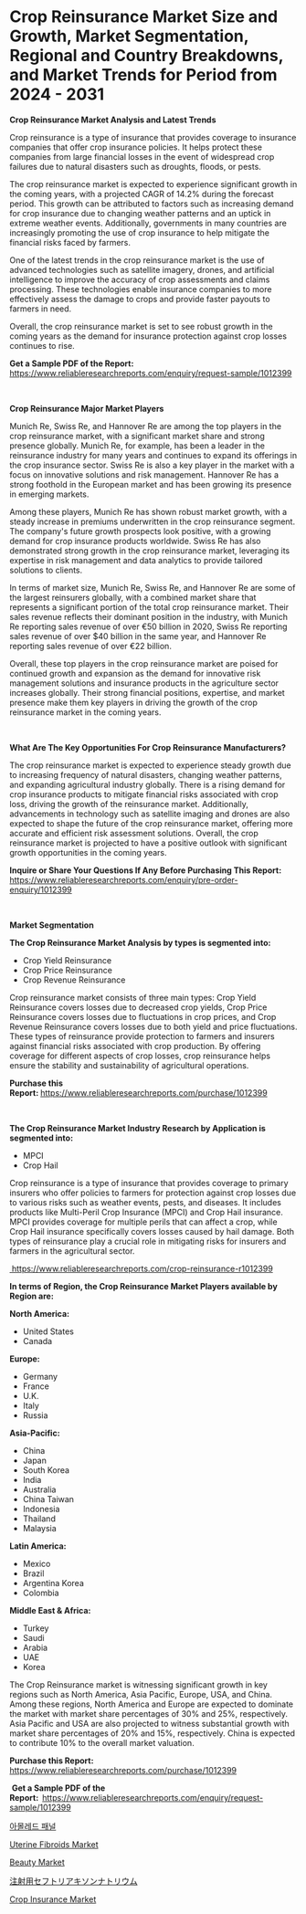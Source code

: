 <p><h1>Crop Reinsurance Market Size and Growth, Market Segmentation, Regional and Country Breakdowns, and Market Trends for Period from 2024 -  2031</h1></p><p><strong>Crop Reinsurance Market Analysis and Latest Trends</strong></p>
<p><p>Crop reinsurance is a type of insurance that provides coverage to insurance companies that offer crop insurance policies. It helps protect these companies from large financial losses in the event of widespread crop failures due to natural disasters such as droughts, floods, or pests.</p><p>The crop reinsurance market is expected to experience significant growth in the coming years, with a projected CAGR of 14.2% during the forecast period. This growth can be attributed to factors such as increasing demand for crop insurance due to changing weather patterns and an uptick in extreme weather events. Additionally, governments in many countries are increasingly promoting the use of crop insurance to help mitigate the financial risks faced by farmers.</p><p>One of the latest trends in the crop reinsurance market is the use of advanced technologies such as satellite imagery, drones, and artificial intelligence to improve the accuracy of crop assessments and claims processing. These technologies enable insurance companies to more effectively assess the damage to crops and provide faster payouts to farmers in need.</p><p>Overall, the crop reinsurance market is set to see robust growth in the coming years as the demand for insurance protection against crop losses continues to rise.</p></p>
<p><strong>Get a Sample PDF of the Report:&nbsp;</strong> <a href="https://www.reliableresearchreports.com/enquiry/request-sample/1012399">https://www.reliableresearchreports.com/enquiry/request-sample/1012399</a></p>
<p>&nbsp;</p>
<p><strong>Crop Reinsurance Major Market Players</strong></p>
<p><p>Munich Re, Swiss Re, and Hannover Re are among the top players in the crop reinsurance market, with a significant market share and strong presence globally. Munich Re, for example, has been a leader in the reinsurance industry for many years and continues to expand its offerings in the crop insurance sector. Swiss Re is also a key player in the market with a focus on innovative solutions and risk management. Hannover Re has a strong foothold in the European market and has been growing its presence in emerging markets.</p><p>Among these players, Munich Re has shown robust market growth, with a steady increase in premiums underwritten in the crop reinsurance segment. The company's future growth prospects look positive, with a growing demand for crop insurance products worldwide. Swiss Re has also demonstrated strong growth in the crop reinsurance market, leveraging its expertise in risk management and data analytics to provide tailored solutions to clients.</p><p>In terms of market size, Munich Re, Swiss Re, and Hannover Re are some of the largest reinsurers globally, with a combined market share that represents a significant portion of the total crop reinsurance market. Their sales revenue reflects their dominant position in the industry, with Munich Re reporting sales revenue of over €50 billion in 2020, Swiss Re reporting sales revenue of over $40 billion in the same year, and Hannover Re reporting sales revenue of over €22 billion.</p><p>Overall, these top players in the crop reinsurance market are poised for continued growth and expansion as the demand for innovative risk management solutions and insurance products in the agriculture sector increases globally. Their strong financial positions, expertise, and market presence make them key players in driving the growth of the crop reinsurance market in the coming years.</p></p>
<p>&nbsp;</p>
<p><strong>What Are The Key Opportunities For Crop Reinsurance Manufacturers?</strong></p>
<p><p>The crop reinsurance market is expected to experience steady growth due to increasing frequency of natural disasters, changing weather patterns, and expanding agricultural industry globally. There is a rising demand for crop insurance products to mitigate financial risks associated with crop loss, driving the growth of the reinsurance market. Additionally, advancements in technology such as satellite imaging and drones are also expected to shape the future of the crop reinsurance market, offering more accurate and efficient risk assessment solutions. Overall, the crop reinsurance market is projected to have a positive outlook with significant growth opportunities in the coming years.</p></p>
<p><strong>Inquire or Share Your Questions If Any Before Purchasing This Report:</strong> <a href="https://www.reliableresearchreports.com/enquiry/pre-order-enquiry/1012399">https://www.reliableresearchreports.com/enquiry/pre-order-enquiry/1012399</a></p>
<p>&nbsp;</p>
<p><strong>Market Segmentation</strong></p>
<p><strong>The Crop Reinsurance Market Analysis by types is segmented into:</strong></p>
<p><ul><li>Crop Yield Reinsurance</li><li>Crop Price Reinsurance</li><li>Crop Revenue Reinsurance</li></ul></p>
<p><p>Crop reinsurance market consists of three main types: Crop Yield Reinsurance covers losses due to decreased crop yields, Crop Price Reinsurance covers losses due to fluctuations in crop prices, and Crop Revenue Reinsurance covers losses due to both yield and price fluctuations. These types of reinsurance provide protection to farmers and insurers against financial risks associated with crop production. By offering coverage for different aspects of crop losses, crop reinsurance helps ensure the stability and sustainability of agricultural operations.</p></p>
<p><strong>Purchase this Report:&nbsp;</strong><a href="https://www.reliableresearchreports.com/purchase/1012399">https://www.reliableresearchreports.com/purchase/1012399</a></p>
<p>&nbsp;</p>
<p><strong>The Crop Reinsurance Market Industry Research by Application is segmented into:</strong></p>
<p><ul><li>MPCI</li><li>Crop Hail</li></ul></p>
<p><p>Crop reinsurance is a type of insurance that provides coverage to primary insurers who offer policies to farmers for protection against crop losses due to various risks such as weather events, pests, and diseases. It includes products like Multi-Peril Crop Insurance (MPCI) and Crop Hail insurance. MPCI provides coverage for multiple perils that can affect a crop, while Crop Hail insurance specifically covers losses caused by hail damage. Both types of reinsurance play a crucial role in mitigating risks for insurers and farmers in the agricultural sector.</p></p>
<p><a href="https://www.reliableresearchreports.com/crop-reinsurance-r1012399">&nbsp;https://www.reliableresearchreports.com/crop-reinsurance-r1012399</a></p>
<p><strong>In terms of Region, the Crop Reinsurance Market Players available by Region are:</strong></p>
<p>
    <p> <strong> North America: </strong>
        <ul>
            <li>United States</li>
            <li>Canada</li>
        </ul>
        </p> 
    <p> <strong> Europe: </strong>
        <ul>
            <li>Germany</li>
            <li>France</li>
            <li>U.K.</li>
            <li>Italy</li>
            <li>Russia</li>
        </ul>
        </p> 
    <p> <strong> Asia-Pacific: </strong>
        <ul>
            <li>China</li>
            <li>Japan</li>
            <li>South Korea</li>
            <li>India</li>
            <li>Australia</li>
            <li>China Taiwan</li>
            <li>Indonesia</li>
            <li>Thailand</li>
            <li>Malaysia</li>
        </ul>
        </p> 
    <p> <strong> Latin America: </strong>
        <ul>
            <li>Mexico</li>
            <li>Brazil</li>
            <li>Argentina Korea</li>
            <li>Colombia</li>
        </ul>
        </p> 
    <p> <strong> Middle East & Africa: </strong>
        <ul>
            <li>Turkey</li>
            <li>Saudi</li>
            <li>Arabia</li>
            <li>UAE</li>
            <li>Korea</li>
        </ul>
    </p>
    </p>
<p><p>The Crop Reinsurance market is witnessing significant growth in key regions such as North America, Asia Pacific, Europe, USA, and China. Among these regions, North America and Europe are expected to dominate the market with market share percentages of 30% and 25%, respectively. Asia Pacific and USA are also projected to witness substantial growth with market share percentages of 20% and 15%, respectively. China is expected to contribute 10% to the overall market valuation.</p></p>
<p><strong>Purchase this Report: </strong><a href="https://www.reliableresearchreports.com/purchase/1012399">https://www.reliableresearchreports.com/purchase/1012399</a></p>
<p>&nbsp;<strong>Get a Sample PDF of the Report:&nbsp;&nbsp;</strong><a href="https://www.reliableresearchreports.com/enquiry/request-sample/1012399">https://www.reliableresearchreports.com/enquiry/request-sample/1012399</a></p>
<p><strong></strong></p>
<p><p><a href="https://medium.com/@moulafa/amoled-%ED%8C%A8%EB%84%90-%EC%8B%9C%EC%9E%A5-%EB%8F%99%ED%96%A5-%EC%8B%9C%EC%9E%A5-%EB%8F%99%ED%96%A5-%EC%84%B1%EC%9E%A5-2024%EB%85%84%EB%B6%80%ED%84%B0-2031%EB%85%84%EA%B9%8C%EC%A7%80-%EC%98%88%EC%B8%A1%EB%90%9C-%EA%B2%83-3801183794b3">아몰레드 패널</a></p><p><a href="https://www.linkedin.com/pulse/decoding-uterine-fibroids-market-metrics-share-trends-growth-biigc">Uterine Fibroids Market</a></p><p><a href="https://www.linkedin.com/pulse/beauty-market-insight-trends-growth-forecasted-from-2024-2031-g6iqe">Beauty Market</a></p><p><a href="https://medium.com/@slbola/%E6%B3%A8%E5%B0%84%E7%94%A8%E3%82%BB%E3%83%95%E3%83%88%E3%83%AA%E3%82%A2%E3%82%AD%E3%82%BD%E3%83%B3%E3%83%8A%E3%83%88%E3%83%AA%E3%82%A6%E3%83%A0%E3%81%AE%E5%B8%82%E5%A0%B4%E8%AA%BF%E6%9F%BB%E3%83%AC%E3%83%9D%E3%83%BC%E3%83%88-%E3%81%9D%E3%81%AE%E6%AD%B4%E5%8F%B2%E3%81%8A%E3%82%88%E3%81%B32024%E5%B9%B4%E3%81%8B%E3%82%892031%E5%B9%B4%E3%81%BE%E3%81%A7%E3%81%AE%E4%BA%88%E6%B8%AC-f20013a90b2a">注射用セフトリアキソンナトリウム</a></p><p><a href="https://github.com/AndreanneHane2023/Market-Research-Report-List-1/blob/main/crop-insurance-market.md">Crop Insurance Market</a></p></p>